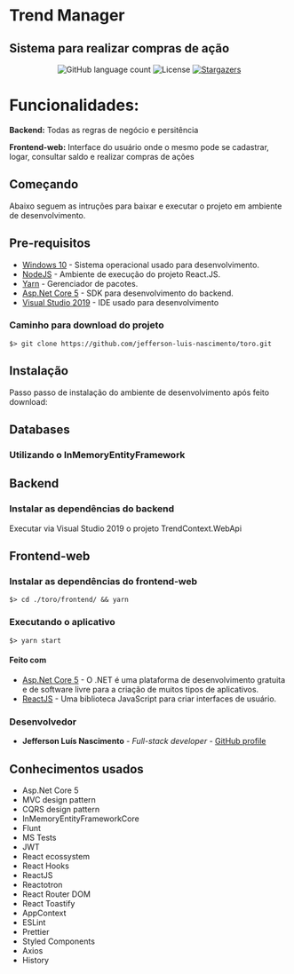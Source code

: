 # Trend Manager

## Sistema para realizar compras de ação

<p align="center">
  <img alt="GitHub language count" src="https://img.shields.io/github/languages/count/jefferson-luis-nascimento/toro?color=%2304D361">

  <img alt="License" src="https://img.shields.io/badge/license-MIT-%2304D361">

  <a href="https://github.com/jefferson-luis-nascimento/toro/stargazers">
    <img alt="Stargazers" src="https://img.shields.io/github/stars/jefferson-luis-nascimento/toro?style=social">
  </a>
</p>

# Funcionalidades:
<p><b>Backend:</b> Todas as regras de negócio e persitência</p>
<p><b>Frontend-web:</b> Interface do usuário onde o mesmo pode se cadastrar, logar, consultar saldo e realizar compras de ações</p>

## Começando

Abaixo seguem as intruções para baixar e executar o projeto em ambiente de desenvolvimento.

## Pre-requisitos

- [Windows 10](https://www.microsoft.com/pt-br/windows/get-windows-10) - Sistema operacional usado para desenvolvimento.
- [NodeJS](https://nodejs.org/en/) - Ambiente de execução do projeto React.JS.
- [Yarn](https://yarnpkg.com/en/docs/install) - Gerenciador de pacotes.
- [Asp.Net Core 5](https://docs.microsoft.com/pt-br/dotnet/core/dotnet-five) - SDK para desenvolvimento do backend.
- [Visual Studio 2019](https://visualstudio.microsoft.com/pt-br/downloads/) - IDE usado para desenvolvimento

### Caminho para download do projeto

```
$> git clone https://github.com/jefferson-luis-nascimento/toro.git
```

## Instalação

Passo passo de instalação do ambiente de desenvolvimento após feito download:

## Databases

### Utilizando o InMemoryEntityFramework

## Backend

### Instalar as dependências do backend

Executar via Visual Studio 2019 o projeto TrendContext.WebApi

## Frontend-web

### Instalar as dependências do frontend-web

```
$> cd ./toro/frontend/ && yarn
```

### Executando o aplicativo

```
$> yarn start
```

#### Feito com

- [Asp.Net Core 5](https://docs.microsoft.com/pt-br/dotnet/core/dotnet-five) - O .NET é uma plataforma de desenvolvimento gratuita e de software livre para a criação de muitos tipos de aplicativos.
- [ReactJS](https://pt-br.reactjs.org/) - Uma biblioteca JavaScript para criar interfaces de usuário.

### Desenvolvedor

- **Jefferson Luís Nascimento** - *Full-stack developer* - [GitHub profile](https://github.com/jefferson-luis-nascimento)

## Conhecimentos usados

- Asp.Net Core 5
- MVC design pattern
- CQRS design pattern
- InMemoryEntityFrameworkCore
- Flunt
- MS Tests
- JWT
- React ecossystem
- React Hooks
- ReactJS
- Reactotron
- React Router DOM
- React Toastify
- AppContext
- ESLint
- Prettier
- Styled Components
- Axios
- History
